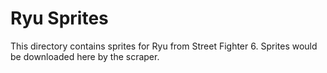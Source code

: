 # Ryu Sprites

This directory contains sprites for Ryu from Street Fighter 6.
Sprites would be downloaded here by the scraper.
